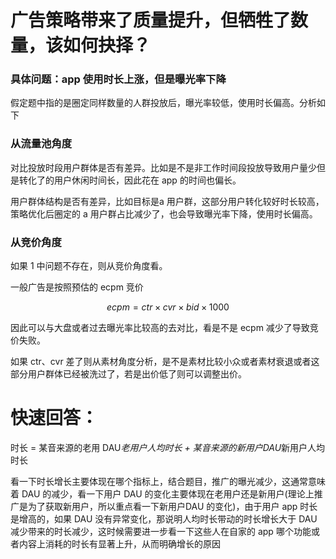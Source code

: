 # 广告策略带来了质量提升，但牺牲了数量，该如何抉择？

### 具体问题：app 使用时长上涨，但是曝光率下降

假定题中指的是圈定同样数量的人群投放后，曝光率较低，使用时长偏高。分析如下

### 从流量池角度

对比投放时段用户群体是否有差异。比如是不是非工作时间段投放导致用户量少但是转化了的用户休闲时间长，因此花在 app 的时间也偏长。

用户群体结构是否有差异，比如目标是a 用户群，这部分用户转化较好时长较高，策略优化后圈定的 a 用户群占比减少了，也会导致曝光率下降，使用时长偏高。

### 从竞价角度

如果 1 中问题不存在，则从竞价角度看。

一般广告是按照预估的 ecpm 竞价

$$ ecpm=ctr \times cvr\times bid \times 1000 $$

因此可以与大盘或者过去曝光率比较高的去对比，看是不是 ecpm 减少了导致竞价失败。

如果 ctr、cvr 差了则从素材角度分析，是不是素材比较小众或者素材衰退或者这部分用户群体已经被洗过了，若是出价低了则可以调整出价。

# 快速回答：

时长 = 某音来源的老用 DAU*老用户人均时长 + 某音来源的新用户DAU*新用户人均时长

看一下时长增长主要体现在哪个指标上，结合题目，推广的曝光减少，这通常意味着 DAU 的减少，看一下用户 DAU 的变化主要体现在老用户还是新用户(理论上推广是为了获取新用户，所以重点看一下新用户DAU 的变化)，由于用户 app 时长是增高的，如果 DAU 没有异常变化，那说明人均时长带动的时长增长大于 DAU 减少带来的时长减少，这时候需要进一步看一下这些人在自家的 app 哪个功能或者内容上消耗的时长有显著上升，从而明确增长的原因